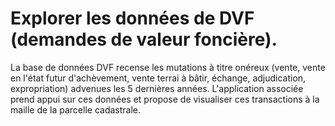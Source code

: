 # Explorer les données de DVF (demandes de valeur foncière).

La base de données DVF recense les mutations à titre onéreux (vente, vente en l'état futur d'achèvement, vente terrai à bâtir, échange, adjudication, expropriation) advenues les 5 dernières années.
L'application associée prend appui sur ces données et propose de visualiser ces transactions à la maille de la parcelle cadastrale.
